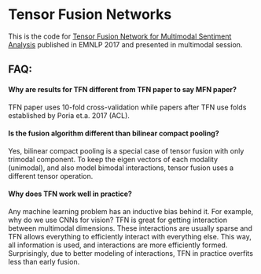 # Tensor Fusion Networks

This is the code for [Tensor Fusion Network for Multimodal Sentiment Analysis](http://aclweb.org/anthology/D17-1115) published in EMNLP 2017 and presented in multimodal session. 

## FAQ: 

#### Why are results  for TFN  different from TFN paper to say MFN paper?

TFN paper uses 10-fold cross-validation while papers after TFN use folds established by Poria et.a. 2017 (ACL). 

#### Is the fusion algorithm different than bilinear compact pooling?

Yes, bilinear compact pooling is a special case of tensor fusion with only trimodal component. To keep the eigen vectors of each modality (unimodal), and also model bimodal interactions, tensor fusion uses a different tensor operation.

#### Why does TFN work well in practice?

Any machine learning problem has an inductive bias behind it. For example, why do we use CNNs for vision? TFN is great for getting interaction between multimodal dimensions. These interactions are usually sparse and TFN allows everything to efficiently interact with everything else. This way, all information is used, and interactions are more efficiently formed. Surprisingly, due to better modeling of interactions, TFN in practice overfits less than early fusion.
